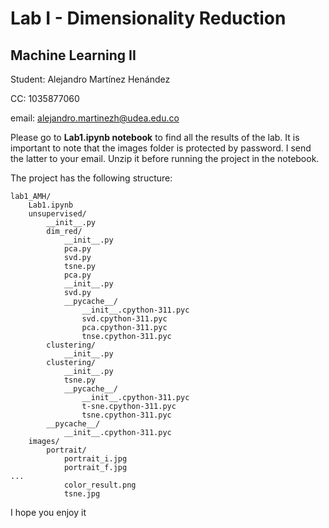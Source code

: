 # Lab I - Dimensionality Reduction
## Machine Learning II

Student: Alejandro Martínez Henández

CC: 1035877060

email: alejandro.martinezh@udea.edu.co


Please go to **Lab1.ipynb notebook** to find all the results of the lab. 
It is important to note that the images folder is protected by password. I send the latter to your email. Unzip it before running the project in the notebook.

The project has the following structure:

```
lab1_AMH/
    Lab1.ipynb
    unsupervised/
        __init__.py
        dim_red/
            __init__.py
            pca.py
            svd.py
            tsne.py
            pca.py
            __init__.py
            svd.py
            __pycache__/
                __init__.cpython-311.pyc
                svd.cpython-311.pyc
                pca.cpython-311.pyc
                tnse.cpython-311.pyc
        clustering/
            __init__.py
        clustering/
            __init__.py
            tsne.py
            __pycache__/
                __init__.cpython-311.pyc
                t-sne.cpython-311.pyc
                tsne.cpython-311.pyc
        __pycache__/
            __init__.cpython-311.pyc
    images/
        portrait/
            portrait_i.jpg
            portrait_f.jpg
...
            color_result.png
            tsne.jpg
```

I hope you enjoy it


